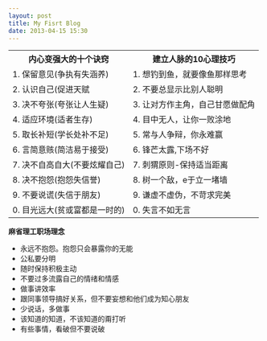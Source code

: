 ```yaml
---
layout: post
title: My Fisrt Blog
date: 2013-04-15 15:30
---
```


<table class="table table-bordered table-striped table-condensed">
    <tr>
        <th>
            内心变强大的十个诀窍
        </th>
        <th>
建立人脉的10心理技巧	
        </th>
    </tr>
    <tr>
        <td>
1. 保留意见(争执有失涵养)		
        </td>
        <td>
1. 想钓到鱼，就要像鱼那样思考
        </td>
    </tr>
    <tr>
        <td>
2. 认识自己(促进天赋			    
        </td>
        <td>
2. 不要总显示比别人聪明	
        </td>
    </tr>
    <tr>
        <td>
3. 决不夸张(夸张让人生疑)		
        </td>
        <td>
3. 让对方作主角，自己甘愿做配角		
        </td>
    </tr>
    <tr>
        <td>
4. 适应环境(适者生存)			
        </td>
        <td>
4. 目中无人，让你一败涂地		
        </td>
    </tr>
    <tr>
        <td>
5. 取长补短(学长处补不足)		
        </td>
        <td>
5. 常与人争辩，你永难赢		
        </td>
    </tr>
    <tr>
        <td>
6. 言简意赅(简洁易于接受)		
        </td>
        <td>
6. 锋芒太露,下场不好		
        </td>
    </tr>
    <tr>
        <td>
7. 决不自高自大(不要炫耀自己)	
        </td>
        <td>
7. 刺猬原则-保持适当距离	
        </td>
    </tr>
    <tr>
        <td>
8. 决不抱怨(抱怨失信誉)			
        </td>
        <td>
8. 树一个敌，e于立一堵墙
        </td>
    </tr>
    <tr>
        <td>
9. 不要说谎(失信于朋友)			
        </td>
        <td>
9. 谦虚不虚伪，不苛求完美
        </td>
    </tr>
    <tr>
        <td>
0. 目光远大(贫或富都是一时的)
        </td>
        <td>
0. 失言不如无言
        </td>
    </tr>
</table>


<!--break-->

**麻省理工职场理念**
* 永远不抱怨。抱怨只会暴露你的无能
* 公私要分明
* 随时保持积极主动
* 不要过多流露自己的情绪和情感
* 做事讲效率
* 跟同事领导搞好关系，但不要妄想和他们成为知心朋友
* 少说话，多做事
* 该知道的知道，不该知道的甭打听
* 有些事情，看破但不要说破
